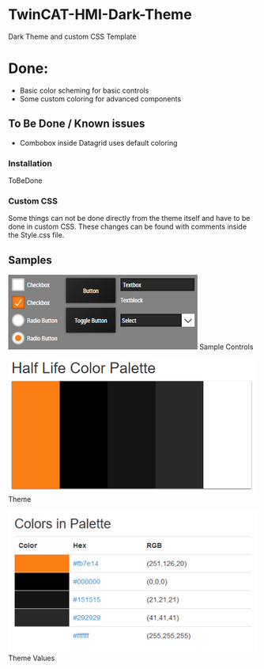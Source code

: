 # TwinCAT-HMI-Dark-Theme
Dark Theme and custom CSS Template

# Done:

  - Basic color scheming for basic controls
  - Some custom coloring for advanced components


## To Be Done / Known issues

  - Combobox inside Datagrid uses default coloring


### Installation

ToBeDone

### Custom CSS

Some things can not be done directly from the theme itself and have to be done in custom CSS.
These changes can be found with comments inside the Style.css file.

## Samples

![Basic Controls](/Samples/BasicControls.png)
Sample Controls

![Theme](/Samples/HalfLifeTheme.png)
Theme

![Theme Values](/Samples/HalfLifeThemeValues.png)
Theme Values
